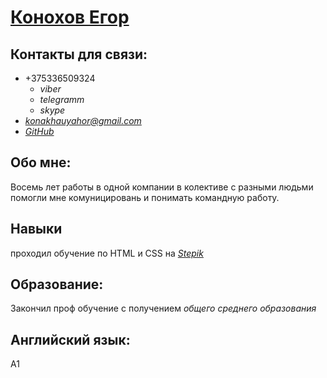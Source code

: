 # [Конохов Егор](https://sociumin.com/?id=28133097) #
## Контакты для связи: ##
* +375336509324 
  * _viber_
  * _telegramm_
  * _skype_
* *konakhauyahor@gmail.com* 
* [_GitHub_](https://github.com/Kornokhau)

## Обо мне: ##
Восемь лет работы в одной компании в колективе с разными людьми помогли мне комуницировань и понимать командную работу.
## Навыки ##
проходил обучение по HTML и CSS на [*Stepik*](https://stepik.org/users/17958814?after_pass_reset=true&auth=login)
## Образование: ##
Закончил проф обучение с получением *общего среднего образования* 
## Английский язык: ##
A1
